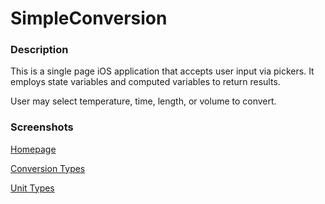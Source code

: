 # SimpleConversion

### Description

This is a single page iOS application that accepts user input via pickers. It employs state variables and computed variables to return results. 

User may select temperature, time, length, or volume to convert. 

### Screenshots

[Homepage](Images/Homepage.png)

[Conversion Types](Images/ConversionTypes.png)

[Unit Types](Images/UnitTypes.png)
